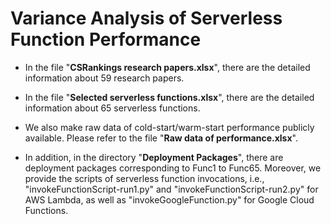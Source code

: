 # Variance Analysis of Serverless Function Performance

* In the file "**CSRankings research papers.xlsx**", there are the detailed information about 59 research papers.

* In the file "**Selected serverless functions.xlsx**", there are the detailed information about 65 serverless functions.

* We also make raw data of cold-start/warm-start performance publicly available. Please refer to the file "**Raw data of performance.xlsx**".

* In addition, in the directory "**Deployment Packages**", there are deployment packages corresponding to Func1 to Func65. Moreover, we provide the scripts of serverless function invocations, i.e., "invokeFunctionScript-run1.py" and "invokeFunctionScript-run2.py" for AWS Lambda, as well as "invokeGoogleFunction.py" for Google Cloud Functions.
